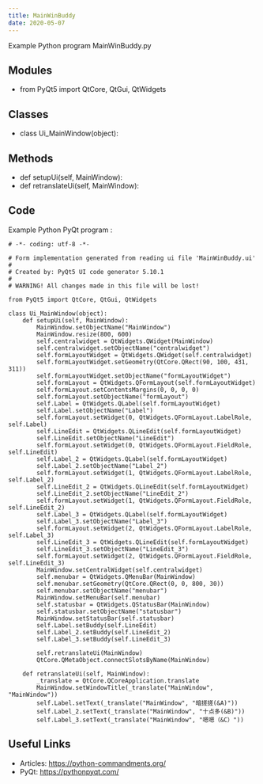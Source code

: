 ```yaml
---
title: MainWinBuddy
date: 2020-05-07
---
```

Example Python program MainWinBuddy.py

## Modules

* from PyQt5 import QtCore, QtGui, QtWidgets

## Classes

* class Ui_MainWindow(object):

## Methods

* def setupUi(self, MainWindow):
* def retranslateUi(self, MainWindow):

## Code

Example Python PyQt program :

    # -*- coding: utf-8 -*-
    
    # Form implementation generated from reading ui file 'MainWinBuddy.ui'
    #
    # Created by: PyQt5 UI code generator 5.10.1
    #
    # WARNING! All changes made in this file will be lost!
    
    from PyQt5 import QtCore, QtGui, QtWidgets
    
    class Ui_MainWindow(object):
        def setupUi(self, MainWindow):
            MainWindow.setObjectName("MainWindow")
            MainWindow.resize(800, 600)
            self.centralwidget = QtWidgets.QWidget(MainWindow)
            self.centralwidget.setObjectName("centralwidget")
            self.formLayoutWidget = QtWidgets.QWidget(self.centralwidget)
            self.formLayoutWidget.setGeometry(QtCore.QRect(90, 100, 431, 311))
            self.formLayoutWidget.setObjectName("formLayoutWidget")
            self.formLayout = QtWidgets.QFormLayout(self.formLayoutWidget)
            self.formLayout.setContentsMargins(0, 0, 0, 0)
            self.formLayout.setObjectName("formLayout")
            self.Label = QtWidgets.QLabel(self.formLayoutWidget)
            self.Label.setObjectName("Label")
            self.formLayout.setWidget(0, QtWidgets.QFormLayout.LabelRole, self.Label)
            self.LineEdit = QtWidgets.QLineEdit(self.formLayoutWidget)
            self.LineEdit.setObjectName("LineEdit")
            self.formLayout.setWidget(0, QtWidgets.QFormLayout.FieldRole, self.LineEdit)
            self.Label_2 = QtWidgets.QLabel(self.formLayoutWidget)
            self.Label_2.setObjectName("Label_2")
            self.formLayout.setWidget(1, QtWidgets.QFormLayout.LabelRole, self.Label_2)
            self.LineEdit_2 = QtWidgets.QLineEdit(self.formLayoutWidget)
            self.LineEdit_2.setObjectName("LineEdit_2")
            self.formLayout.setWidget(1, QtWidgets.QFormLayout.FieldRole, self.LineEdit_2)
            self.Label_3 = QtWidgets.QLabel(self.formLayoutWidget)
            self.Label_3.setObjectName("Label_3")
            self.formLayout.setWidget(2, QtWidgets.QFormLayout.LabelRole, self.Label_3)
            self.LineEdit_3 = QtWidgets.QLineEdit(self.formLayoutWidget)
            self.LineEdit_3.setObjectName("LineEdit_3")
            self.formLayout.setWidget(2, QtWidgets.QFormLayout.FieldRole, self.LineEdit_3)
            MainWindow.setCentralWidget(self.centralwidget)
            self.menubar = QtWidgets.QMenuBar(MainWindow)
            self.menubar.setGeometry(QtCore.QRect(0, 0, 800, 30))
            self.menubar.setObjectName("menubar")
            MainWindow.setMenuBar(self.menubar)
            self.statusbar = QtWidgets.QStatusBar(MainWindow)
            self.statusbar.setObjectName("statusbar")
            MainWindow.setStatusBar(self.statusbar)
            self.Label.setBuddy(self.LineEdit)
            self.Label_2.setBuddy(self.LineEdit_2)
            self.Label_3.setBuddy(self.LineEdit_3)
    
            self.retranslateUi(MainWindow)
            QtCore.QMetaObject.connectSlotsByName(MainWindow)
    
        def retranslateUi(self, MainWindow):
            _translate = QtCore.QCoreApplication.translate
            MainWindow.setWindowTitle(_translate("MainWindow", "MainWindow"))
            self.Label.setText(_translate("MainWindow", "暗搓搓(&A)"))
            self.Label_2.setText(_translate("MainWindow", "十点多(&B)"))
            self.Label_3.setText(_translate("MainWindow", "嗯嗯（&C）"))
    
    

## Useful Links

- Articles: https://python-commandments.org/
- PyQt: https://pythonpyqt.com/
